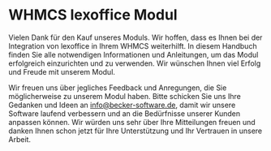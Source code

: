 # WHMCS lexoffice Modul

Vielen Dank für den Kauf unseres Moduls. Wir hoffen, dass es Ihnen bei der Integration von lexoffice in Ihrem WHMCS
weiterhilft. In diesem Handbuch finden Sie alle notwendigen Informationen und Anleitungen, um das Modul erfolgreich
einzurichten und zu verwenden. Wir wünschen Ihnen viel Erfolg und Freude mit unserem Modul.

Wir freuen uns über jegliches Feedback und Anregungen, die Sie möglicherweise zu unserem Modul haben. Bitte schicken Sie
uns Ihre Gedanken und Ideen an [info@becker-software.de](mailto:info@becker-software.de), damit wir unsere Software
laufend verbessern und an die Bedürfnisse unserer Kunden anpassen können. Wir würden uns sehr über Ihre Mitteilungen
freuen und danken Ihnen schon jetzt für Ihre Unterstützung und Ihr Vertrauen in unsere Arbeit.